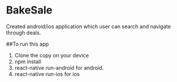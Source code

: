 # BakeSale
Created android/ios application which user can search and navigate through deals.

##To run this app

1. Clone the copy on your device
2. npm install
3. react-native run-android for android.
4. react-native run-ios for ios
